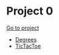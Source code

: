 # Project 0

[Go to project](https://cs50.harvard.edu/ai/2020/projects/0/)

- [Degrees](./degrees)
- [TicTacToe](./tictactoe)
